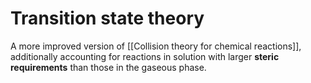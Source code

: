 # Transition state theory
A more improved version of [[Collision theory for chemical reactions]], additionally accounting for reactions in solution with larger **steric requirements** than those in the gaseous phase.